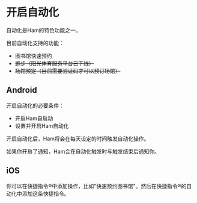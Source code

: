# 开启自动化
自动化是Ham的特色功能之一。

目前自动化支持的功能：
- 图书馆快速预约
- ~~跑步（阳光体育服务平台已下线）~~
- ~~场馆预定（目前需要验证码才可以预订场馆）~~

## Android
开启自动化的必要条件：
- 开启Ham自启动
- 设置并开启Ham自动化

开启自动化后，Ham将会在每天设定的时间触发自动化操作。

如果你开启了通知，Ham会在自动化触发时与触发结束后通知你。

## iOS
你可以在快捷指令®中添加操作，比如"快速预约图书馆"。然后在快捷指令®的自动化中添加这条快捷指令。

